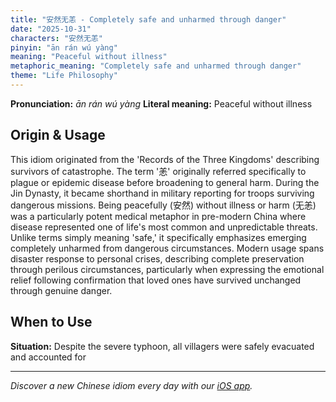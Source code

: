 ```yaml
---
title: "安然无恙 - Completely safe and unharmed through danger"
date: "2025-10-31"
characters: "安然无恙"
pinyin: "ān rán wú yàng"
meaning: "Peaceful without illness"
metaphoric_meaning: "Completely safe and unharmed through danger"
theme: "Life Philosophy"
---
```


**Pronunciation:** *ān rán wú yàng*
**Literal meaning:** Peaceful without illness

## Origin & Usage

This idiom originated from the 'Records of the Three Kingdoms' describing survivors of catastrophe. The term '恙' originally referred specifically to plague or epidemic disease before broadening to general harm. During the Jin Dynasty, it became shorthand in military reporting for troops surviving dangerous missions. Being peacefully (安然) without illness or harm (无恙) was a particularly potent medical metaphor in pre-modern China where disease represented one of life's most common and unpredictable threats. Unlike terms simply meaning 'safe,' it specifically emphasizes emerging completely unharmed from dangerous circumstances. Modern usage spans disaster response to personal crises, describing complete preservation through perilous circumstances, particularly when expressing the emotional relief following confirmation that loved ones have survived unchanged through genuine danger.

## When to Use

**Situation:** Despite the severe typhoon, all villagers were safely evacuated and accounted for

---

*Discover a new Chinese idiom every day with our [iOS app](https://apps.apple.com/us/app/daily-chinese-idioms/id6740611324).*
